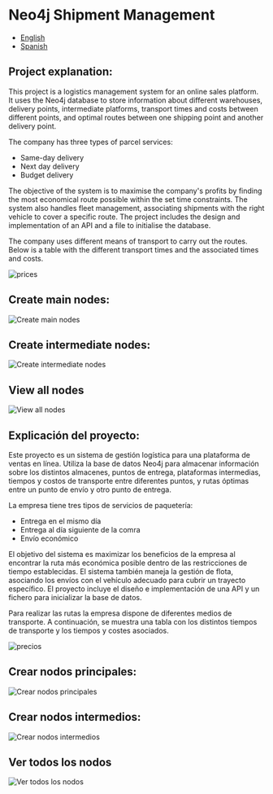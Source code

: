 # Neo4j Shipment Management

- [English](https://github.com/scullen99/Neo4j_Shipment_Management#project-explanation)
- [Spanish](https://github.com/scullen99/Neo4j_Shipment_Management#explicaci%C3%B3n-del-proyecto)

## Project explanation:
This project is a logistics management system for an online sales platform. It uses the Neo4j database to store information about different warehouses, delivery points, intermediate platforms, transport times and costs between different points, and optimal routes between one shipping point and another delivery point. 

The company has three types of parcel services: 
* Same-day delivery
* Next day delivery
* Budget delivery

The objective of the system is to maximise the company's profits by finding the most economical route possible within the set time constraints. The system also handles fleet management, associating shipments with the right vehicle to cover a specific route. The project includes the design and implementation of an API and a file to initialise the database.

The company uses different means of transport to carry out the routes. Below is a table with the different transport times and the associated times and costs.

![prices](https://github.com/scullen99/Neo4j_Shipment_Management/blob/main/prices.png)

## Create main nodes:
![Create main nodes](https://github.com/scullen99/Neo4j_Shipment_Management/blob/main/graph3.png)

## Create intermediate nodes:
![Create intermediate nodes](https://github.com/scullen99/Neo4j_Shipment_Management/blob/main/graph2.png)

## View all nodes
![View all nodes](https://github.com/scullen99/Neo4j_Shipment_Management/blob/main/graph.png)

## Explicación del proyecto:
Este proyecto es un sistema de gestión logística para una plataforma de ventas en línea. Utiliza la base de datos Neo4j para almacenar información sobre los distintos almacenes, puntos de entrega, plataformas intermedias, tiempos y costos de transporte entre diferentes puntos, y rutas óptimas entre un punto de envío y otro punto de entrega. 

La empresa tiene tres tipos de servicios de paquetería: 
* Entrega en el mismo día
* Entrega al día siguiente de la comra
* Envío económico

El objetivo del sistema es maximizar los beneficios de la empresa al encontrar la ruta más económica posible dentro de las restricciones de tiempo establecidas. El sistema también maneja la gestión de flota, asociando los envíos con el vehículo adecuado para cubrir un trayecto específico. El proyecto incluye el diseño e implementación de una API y un fichero para inicializar la base de datos.

Para realizar las rutas la empresa dispone de diferentes medios de transporte. A continuación, se muestra una tabla con los distintos tiempos de transporte y los tiempos y costes asociados.

![precios](https://github.com/scullen99/Neo4j_Shipment_Management/blob/main/precios.png)

## Crear nodos principales:
![Crear nodos principales](https://github.com/scullen99/Neo4j_Shipment_Management/blob/main/graph3.png)

## Crear nodos intermedios:
![Crear nodos intermedios](https://github.com/scullen99/Neo4j_Shipment_Management/blob/main/graph2.png)

## Ver todos los nodos
![Ver todos los nodos](https://github.com/scullen99/Neo4j_Shipment_Management/blob/main/graph.png)
